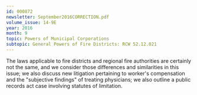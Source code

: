 ```yaml
---
id: 000872
newsletter: September2016CORRECTION.pdf
volume_issue: 14-9E
year: 2016
month: 9
topic: Powers of Municipal Corporations
subtopic: General Powers of Fire Districts: RCW 52.12.021
---
```


The laws applicable to fire districts and regional fire authorities are certainly not the same, and we consider those differences and similarities in this issue; we also discuss new litigation pertaining to worker's compensation and the "subjective findings" of treating physicians; we also outline a public records act case involving statutes of limitation.